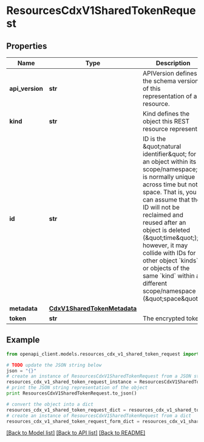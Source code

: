 # ResourcesCdxV1SharedTokenRequest


## Properties
Name | Type | Description | Notes
------------ | ------------- | ------------- | -------------
**api_version** | **str** | APIVersion defines the schema version of this representation of a resource. | [optional] [readonly] 
**kind** | **str** | Kind defines the object this REST resource represents. | [optional] [readonly] 
**id** | **str** | ID is the \&quot;natural identifier\&quot; for an object within its scope/namespace; it is normally unique across time but not space. That is, you can assume that the ID will not be reclaimed and reused after an object is deleted (\&quot;time\&quot;); however, it may collide with IDs for other object &#x60;kinds&#x60; or objects of the same &#x60;kind&#x60; within a different scope/namespace (\&quot;space\&quot;). | [optional] [readonly] 
**metadata** | [**CdxV1SharedTokenMetadata**](CdxV1SharedTokenMetadata.md) |  | [optional] 
**token** | **str** | The encrypted token | 

## Example

```python
from openapi_client.models.resources_cdx_v1_shared_token_request import ResourcesCdxV1SharedTokenRequest

# TODO update the JSON string below
json = "{}"
# create an instance of ResourcesCdxV1SharedTokenRequest from a JSON string
resources_cdx_v1_shared_token_request_instance = ResourcesCdxV1SharedTokenRequest.from_json(json)
# print the JSON string representation of the object
print ResourcesCdxV1SharedTokenRequest.to_json()

# convert the object into a dict
resources_cdx_v1_shared_token_request_dict = resources_cdx_v1_shared_token_request_instance.to_dict()
# create an instance of ResourcesCdxV1SharedTokenRequest from a dict
resources_cdx_v1_shared_token_request_form_dict = resources_cdx_v1_shared_token_request.from_dict(resources_cdx_v1_shared_token_request_dict)
```
[[Back to Model list]](../ccloud/README.md#documentation-for-models) [[Back to API list]](../ccloud/README.md#documentation-for-api-endpoints) [[Back to README]](../ccloud/README.md)


